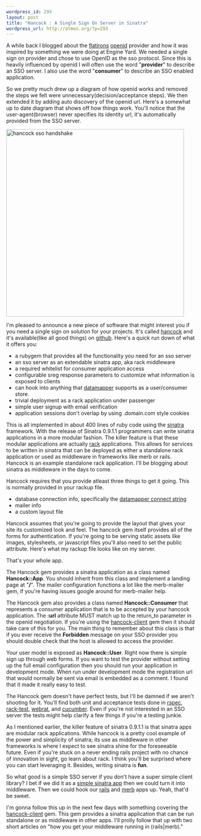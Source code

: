 ```yaml
--- 
wordpress_id: 293
layout: post
title: "Hancock : A Single Sign On Server in Sinatra"
wordpress_url: http://atmos.org/?p=293
---
```

A while back I blogged about the <a href="http://github.com/atmos/flatirons">flatirons</a> <a href="http://openid.net">openid</a> provider and how it was inspired by something we were doing at Engine Yard.  We needed a single sign on provider and chose to use OpenID as the sso protocol.  Since this is heavily influenced by openid I will often use the word "<strong>provider</strong>" to describe an SSO server.  I also use the word "<strong>consumer</strong>" to describe an SSO enabled application.

So we pretty much drew up a diagram of how openid works and removed the steps we felt were unnecessary(decision/acceptance steps).  We then extended it by adding auto discovery of the openid url.  Here's a somewhat up to date diagram that shows off how things work.  You'll notice that the user-agent(browser) never specifies its identity url, it's automatically provided from the SSO server. 

<img src="http://img.skitch.com/20090305-be6wwmbc4gfsi9euy3w7np31mm.jpg" alt="hancock sso handshake" height="500px" width="475px" />

I'm pleased to announce a new piece of software that might interest you if you need a single sign on solution for your projects.  It's called <a href="http://github.com/atmos/hancock">hancock</a> and it's available(like all good things) on <a href="http://github.com">github</a>.  Here's a quick run down of what it offers you:
<ul>	<li>a rubygem that provides all the functionality you need for an sso server</li>
	<li>an sso server as an extendable sinatra app, aka rack middleware</li>
	<li>a required whitelist for consumer application access</li>
	<li>configurable sreg response parameters to customize what information is exposed to clients</li>
	<li>can hook into anything that <a href="http://datamapper.org">datamapper</a> supports as a user/consumer store.</li>
	<li>trivial deployment as a rack application under passenger</li>
	<li>simple user signup with email verification</li>
        <li>application sessions don't overlap by using .domain.com style cookies</li>
</ul>

This is all implemented in about 400 lines of ruby code using the <a href="http://sinatrarb.com">sinatra</a> framework.  With the release of Sinatra 0.9.1.1 programmers can write sinatra applications in a more modular fashion.  The killer feature is that these modular applications are actually <a href="http://github.com/chneukirchen/rack/tree/master">rack</a> applications.  This allows for services to be written in sinatra that can be deployed as either a standalone rack application or used as middleware in frameworks like merb or rails.  Hancock is an example standalone rack application.  I'll be blogging about sinatra as middleware in the days to come.

Hancock requires that you provide atleast three things to get it going.  This is normally provided in your rackup file.
<ul>
	<li>database connection info, specifically the <a href="http://datamapper.org/doku.php?id=getting_started_with_datamapper#specify_your_database_connection">datamapper connect string</a></li>
	<li>mailer info</li>
	<li>a custom layout file</li>
</ul>

Hancock assumes that you're going to provide the layout that gives your site its customized look and feel.  The hancock gem itself provides all of the forms for authentication.  If you're going to be serving static assets like images, stylesheets, or javascript files you'll also need to set the public attribute.  Here's what my rackup file looks like on my server.

<script src="http://gist.github.com/82625.js"></script>

That's your whole app.

The Hancock gem provides a sinatra application as a class named <strong>Hancock::App</strong>.  You should inherit from this class and implement a landing page at "<strong>/</strong>".  The mailer configuration functions a lot like the merb-mailer gem, if you're having issues google around for merb-mailer help.

The Hancock gem also provides a class named <strong>Hancock::Consumer</strong> that represents a consumer application that is to be accepted by your hancock application.  The <strong>:url</strong> attribute MUST match up to the return_to parameter in the openid negotiation.  If you're using the <a href="http://github.com/atmos/hancock-client">hancock-client</a> gem then it should take care of this for you.  The main thing to remember about this class is that if you ever receive the <strong>Forbidden</strong> message on your SSO provider you should double check that the host is allowed to access the provider.

Your user model is exposed as <strong>Hancock::User</strong>.  Right now there is simple sign up through web forms.  If you want to test the provider without setting up the full email configuration then you should run your application in development mode.  When run under development mode the registration url that would normally be sent via email is embedded as a comment.  I found that it made it really easy to test.

The Hancock gem doesn't have perfect tests, but I'll be damned if we aren't shooting for it.  You'll find both unit and acceptance tests done in <a href="http://rspec.info">rspec</a>, <a href="http://github.com/brynary/rack-test">rack-test</a>, <a href="http://github.com/brynary/webrat">webrat</a>, and <a href="http://github.com/aslakhellesoy/cucumber">cucumber</a>.  Even if you're not interested in an SSO server the tests might help clarify a few things if you're a testing junkie.

As I mentioned earlier, the killer feature of sinatra 0.9.1.1 is that sinatra apps are modular rack applications.  While hancock is a pretty cool example of the power and simplicity of sinatra; its use as middleware in other frameworks is where I expect to see sinatra shine for the foreseeable future.  Even if you're stuck on a never ending rails project with no chance of innovation in sight, go learn about rack.  I think you'll be surprised where you can start leveraging it.  Besides, writing sinatra is <strong>fun</strong>.

So what good is a simple SSO server if you don't have a super simple client library?  I bet if we did it as a <a href="http://github.com/atmos/hancock-client">simple sinatra app</a> then we could turn it into middleware.  Then we could hook our <a href="http://github.com/atmos/hancock-client-rails">rails</a> and <a href="http://github.com/atmos/hancock-client-merb">merb</a> apps up.  Yeah, that'd be sweet.

I'm gonna follow this up in the next few days with something covering the <a href="http://github.com/atmos/hancock-client">hancock-client</a> gem.  This gem provides a sinatra application that can be run standalone or as middleware in other apps.  I'll prolly follow that up with two short articles on "how you get your middleware running in (rails|merb)."  

  



